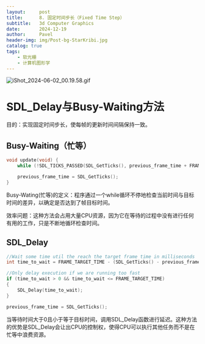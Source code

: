 ```yaml
---
layout:     post
title:      8. 固定时间步长（Fixed Time Step）
subtitle:   3d Computer Graphics
date:       2024-12-19
author:     Pavel
header-img: img/Post-bg-StarKribi.jpg
catalog: true
tags:
    - 软光栅
    - 计算机图形学
---
```


![iShot_2024-06-02_00.19.58.gif](https://pavelblog-images-1333471781.cos.ap-shanghai.myqcloud.com/undefined20241227152650123.gif?imageSlim)
# SDL_Delay与Busy-Waiting方法

目的：实现固定时间步长，使每帧的更新时间间隔保持一致。

## **Busy-Waiting（忙等）**

```c
void update(void) {
    while (!SDL_TICKS_PASSED(SDL_GetTicks(), previous_frame_time + FRAME_TARGET_TIME));

    previous_frame_time = SDL_GetTicks();
}
```

Busy-Wating(忙等)的定义：程序通过一个while循环不停地检查当前时间与目标时间的差异，以确定是否达到了帧目标时间。

效率问题：这种方法会占用大量CPU资源，因为它在等待的过程中没有进行任何有用的工作，只是不断地循环检查时间。

## **SDL_Delay**

```c
//Wait some time util the reach the target frame time in milliseconds
int time_to_wait = FRAME_TARGET_TIME - (SDL_GetTicks() - previous_frame_time);

//Only delay execution if we are running too fast
if (time_to_wait > 0 && time_to_wait <= FRAME_TARGET_TIME)
{
    SDL_Delay(time_to_wait);
}

previous_frame_time = SDL_GetTicks();
```

当等待时间大于0且小于等于目标时间，调用SDL_Delay函数进行延迟。这种方法的优势是SDL_Delay会让出CPU的控制权，使得CPU可以执行其他任务而不是在忙等中浪费资源。